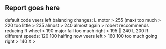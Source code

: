 ## Report goes here
default code veers left
balancing changes: L motor > 255 (max) too much > 220 too little > 235 almost > 240 almost again > robert reccommends reducing R wheel > 190 major fail too much right > 195 || 240 L 200 R
different speeds: 120 100 halfing now veers left > 160 100 too much going right > 140 X > 
